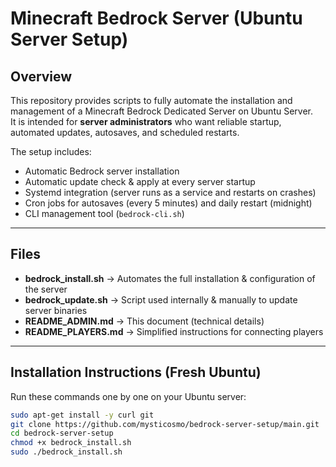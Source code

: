 # Minecraft Bedrock Server (Ubuntu Server Setup)

## Overview
This repository provides scripts to fully automate the installation and management of a Minecraft Bedrock Dedicated Server on Ubuntu Server.  
It is intended for **server administrators** who want reliable startup, automated updates, autosaves, and scheduled restarts.

The setup includes:
- Automatic Bedrock server installation
- Automatic update check & apply at every server startup
- Systemd integration (server runs as a service and restarts on crashes)
- Cron jobs for autosaves (every 5 minutes) and daily restart (midnight)
- CLI management tool (`bedrock-cli.sh`)

---

## Files
- **bedrock_install.sh** → Automates the full installation & configuration of the server  
- **bedrock_update.sh** → Script used internally & manually to update server binaries  
- **README_ADMIN.md** → This document (technical details)  
- **README_PLAYERS.md** → Simplified instructions for connecting players  

---

## Installation Instructions (Fresh Ubuntu)
Run these commands one by one on your Ubuntu server:

```bash
sudo apt-get install -y curl git
git clone https://github.com/mysticosmo/bedrock-server-setup/main.git
cd bedrock-server-setup
chmod +x bedrock_install.sh
sudo ./bedrock_install.sh
